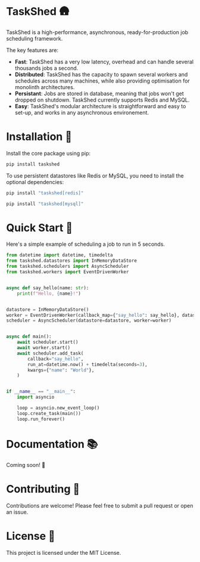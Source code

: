 # TaskShed 🛖

TaskShed is a high-performance, asynchronous, ready-for-production job scheduling framework.

The key features are:

* **Fast**: TaskShed has a very low latency, overhead and can handle several thousands jobs a second.
* **Distributed**: TaskShed has the capacity to spawn several workers and schedules across many machines, while also providing optimisation for monolinth architectures.
* **Persistant**: Jobs are stored in database, meaning that jobs won't get dropped on shutdown. TaskShed currently supports Redis and MySQL.
* **Easy**: TaskShed's modular architecture is straightforward and easy to set-up, and works in any asynchronous environement.


# Installation 🔧

Install the core package using pip:

```sh
pip install taskshed
```

To use persistent datastores like Redis or MySQL, you need to install the optional dependencies:

```sh
pip install "taskshed[redis]"
```


```sh
pip install "taskshed[mysql]"
```

# Quick Start 🏁

Here's a simple example of scheduling a job to run in 5 seconds.

```py
from datetime import datetime, timedelta
from taskshed.datastores import InMemoryDataStore
from taskshed.schedulers import AsyncScheduler
from taskshed.workers import EventDrivenWorker


async def say_hello(name: str):
    print(f"Hello, {name}!")


datastore = InMemoryDataStore()
worker = EventDrivenWorker(callback_map={"say_hello": say_hello}, datastore=datastore)
scheduler = AsyncScheduler(datastore=datastore, worker=worker)


async def main():
    await scheduler.start()
    await worker.start()
    await scheduler.add_task(
        callback="say_hello",
        run_at=datetime.now() + timedelta(seconds=3),
        kwargs={"name": "World"},
    )


if __name__ == "__main__":
    import asyncio

    loop = asyncio.new_event_loop()
    loop.create_task(main())
    loop.run_forever()
```

# Documentation 📚

Coming soon! 🚧

# Contributing 🤝

Contributions are welcome! Please feel free to submit a pull request or open an issue.

# License 📜

This project is licensed under the MIT License.
